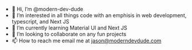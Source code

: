 - 👋 Hi, I’m @modern-dev-dude
- 👀 I’m interested in all things code with an emphisis in web development, typescript, and Next JS 
- 🌱 I’m currently learning Material UI and Next JS 
- 💞️ I’m looking to collaborate on any fun projects
- 📫 How to reach me email me at jason@moderndevdude.com

<!---
modern-dev-dude/modern-dev-dude is a ✨ special ✨ repository because its `README.md` (this file) appears on your GitHub profile.
You can click the Preview link to take a look at your changes.
--->
